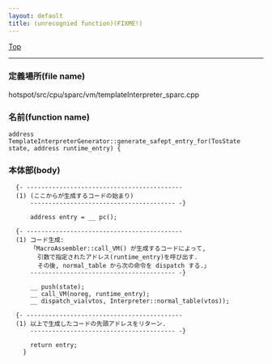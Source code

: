 ```yaml
---
layout: default
title: (unrecognied function)(FIXME!)
---
```

[Top](../index.html)

--- 
### 定義場所(file name)
hotspot/src/cpu/sparc/vm/templateInterpreter_sparc.cpp

### 名前(function name)
```
address TemplateInterpreterGenerator::generate_safept_entry_for(TosState state, address runtime_entry) {
```

### 本体部(body)
```
  {- -------------------------------------------
  (1) (ここからが生成するコードの始まり)
      ---------------------------------------- -}

	  address entry = __ pc();

  {- -------------------------------------------
  (1) コード生成:
      「MacroAssembler::call_VM() が生成するコードによって, 
        引数で指定されたアドレス(runtime_entry)を呼び出す.
        その後, normal_table から次の命令を dispatch する.」
      ---------------------------------------- -}

	  __ push(state);
	  __ call_VM(noreg, runtime_entry);
	  __ dispatch_via(vtos, Interpreter::normal_table(vtos));

  {- -------------------------------------------
  (1) 以上で生成したコードの先頭アドレスをリターン.
      ---------------------------------------- -}

	  return entry;
	}
	
```


